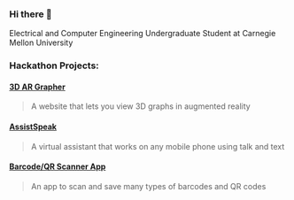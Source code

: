 ### Hi there 👋

Electrical and Computer Engineering Undergraduate Student at Carnegie Mellon University

### Hackathon Projects:

#### [3D AR Grapher](https://github.com/fetf/3D-AR-Grapher)
> A website that lets you view 3D graphs in augmented reality

#### [AssistSpeak](https://github.com/fetf/AssistSpeak)
> A virtual assistant that works on any mobile phone using talk and text

#### [Barcode/QR Scanner App](https://github.com/fetf/Barcode-QR-Scanner)
> An app to scan and save many types of barcodes and QR codes

<!--
**RichardSba/RichardSba** is a ✨ _special_ ✨ repository because its `README.md` (this file) appears on your GitHub profile.

Here are some ideas to get you started:

- 🔭 I’m currently working on ...
- 🌱 I’m currently learning ...
- 👯 I’m looking to collaborate on ...
- 🤔 I’m looking for help with ...
- 💬 Ask me about ...
- 📫 How to reach me: ...
- 😄 Pronouns: ...
- ⚡ Fun fact: ...
-->
